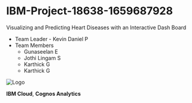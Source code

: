 # IBM-Project-18638-1659687928


Visualizing and Predicting Heart Diseases with an Interactive Dash Board


- Team Leader - Kevin Daniel P
- Team Members 
    - Gunaseelan E 
    - Jothi Lingam S
    - Karthick G
    - Karthick G



![Logo](https://qmetrix.com.sg/wp-content/uploads/2020/07/ibm-cognos-analytics.png.webp)


**IBM Cloud**, **Cognos Analytics**
